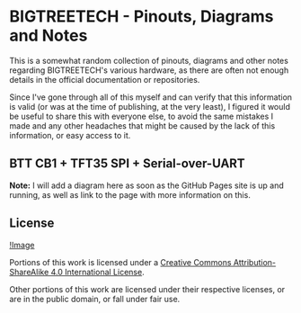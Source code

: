 # BIGTREETECH - Pinouts, Diagrams and Notes

This is a somewhat random collection of pinouts, diagrams and other notes regarding BIGTREETECH's various hardware, as there are often not enough details in the official documentation or repositories.

Since I've gone through all of this myself and can verify that this information is valid (or was at the time of publishing, at the very least), I figured it would be useful to share this with everyone else, to avoid the same mistakes I made and any other headaches that might be caused by the lack of this information, or easy access to it.

## BTT CB1 + TFT35 SPI + Serial-over-UART

**Note:** I will add a diagram here as soon as the GitHub Pages site is up and running, as well as link to the page with more information on this.

<!-- [!Image](https://raw.githubusercontent.com/teemuatlut/BIGTREETECH/master/images/BTT%20CB1%20+%20TFT35%20SPI%20+%20Serial-over-UART.png) -->

## License

[!Image](https://i.creativecommons.org/l/by-sa/4.0/88x31.png)

Portions of this work is licensed under a [Creative Commons Attribution-ShareAlike 4.0 International License](https://creativecommons.org/licenses/by-sa/4.0/).

Other portions of this work are licensed under their respective licenses, or are in the public domain, or fall under fair use.
